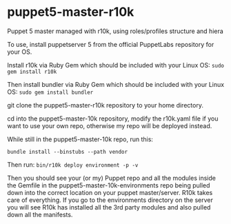 # puppet5-master-r10k
Puppet 5 master managed with r10k, using roles/profiles structure and hiera

To use, install puppetserver 5 from the official PuppetLabs repository for your OS.

Install r10k via Ruby Gem which should be included with your Linux OS:
```sudo gem install r10k```

Then install bundler via Ruby Gem which should be included with your Linux OS:
```sudo gem install bundler```

git clone the puppet5-master-r10k repository to your home directory.

cd into the puppet5-master-10k repository, modify the r10k.yaml file if you want to use your own repo, otherwise my repo will be deployed instead.

While still in the puppet5-master-10k repo, run this:

```bundle install --binstubs --path vendor```

Then run: 
```bin/r10k deploy environment -p -v```

Then you should see your (or my) Puppet repo and all the modules inside the Gemfile in the puppet5-master-10k-environments repo being pulled down into the correct location on your puppet master/server.
R10k takes care of everything. If you go to the environments directory on the server you will see R10k has installed all the 3rd party modules and also pulled down all the manifests.
